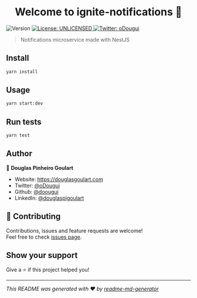 <h1 align="center">Welcome to ignite-notifications 👋</h1>
<p>
  <img alt="Version" src="https://img.shields.io/badge/version-0.0.1-blue.svg?cacheSeconds=2592000" />
  <a href="#" target="_blank">
    <img alt="License: UNLICENSED" src="https://img.shields.io/badge/License-UNLICENSED-yellow.svg" />
  </a>
  <a href="https://twitter.com/oDougui" target="_blank">
    <img alt="Twitter: oDougui" src="https://img.shields.io/twitter/follow/oDougui.svg?style=social" />
  </a>
</p>

> Notifications microservice made with NestJS

## Install

```sh
yarn install
```

## Usage

```sh
yarn start:dev
```

## Run tests

```sh
yarn test
```

## Author

👤 **Douglas Pinheiro Goulart**

* Website: https://douglasgoulart.com
* Twitter: [@oDougui](https://twitter.com/oDougui)
* Github: [@doougui](https://github.com/doougui)
* LinkedIn: [@douglaspigoulart](https://linkedin.com/in/douglaspigoulart)

## 🤝 Contributing

Contributions, issues and feature requests are welcome!<br />Feel free to check [issues page](https://github.com/doougui/ignite-notifications/issues). 

## Show your support

Give a ⭐️ if this project helped you!

***
_This README was generated with ❤️ by [readme-md-generator](https://github.com/kefranabg/readme-md-generator)_